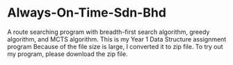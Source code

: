 # Always-On-Time-Sdn-Bhd
A route searching program with breadth-first search algorithm, greedy algorithm, and MCTS algorithm. This is my Year 1 Data Structure assignment program
Because of the file size is large, I converted it to zip file. To try out my program, please download the zip file.
